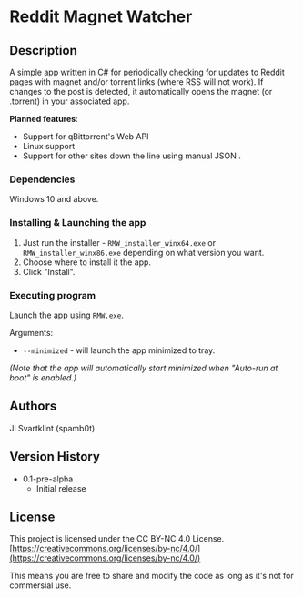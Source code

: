 # Reddit Magnet Watcher

## Description

A simple app written in C# for periodically checking for updates to Reddit pages with magnet and/or torrent links (where RSS will not work). If changes to the post is detected, it automatically opens the magnet (or .torrent) in your associated app.

**Planned features**:
- Support for qBittorrent's Web API
- Linux support
- Support for other sites down the line using manual JSON .

### Dependencies

Windows 10 and above.

### Installing & Launching the app

1. Just run the installer - ``RMW_installer_winx64.exe`` or ``RMW_installer_winx86.exe`` depending on what version you want.
2. Choose where to install it the app.
3. Click "Install".

### Executing program

Launch the app using ``RMW.exe``.

Arguments:
- ``--minimized`` - will launch the app minimized to tray.

*(Note that the app will automatically start minimized when "Auto-run at boot" is enabled.)*

## Authors

Ji Svartklint (spamb0t)

## Version History

* 0.1-pre-alpha
    * Initial release

## License

This project is licensed under the CC BY-NC 4.0 License.
[https://creativecommons.org/licenses/by-nc/4.0/](https://creativecommons.org/licenses/by-nc/4.0/)

This means you are free to share and modify the code as long as it's not for commersial use.
